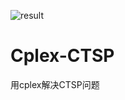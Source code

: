 ![result](https://user-images.githubusercontent.com/43578886/110881768-db356f80-831b-11eb-9238-75679430c199.png)
# Cplex-CTSP
用cplex解决CTSP问题

